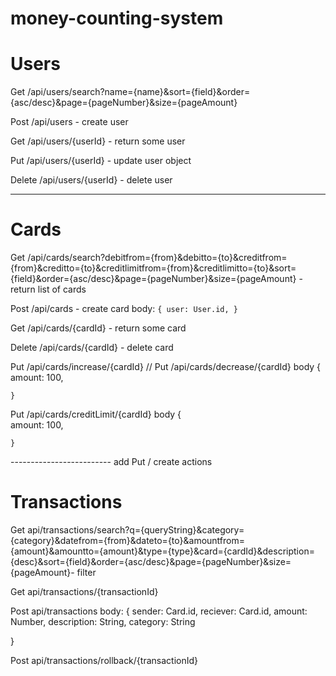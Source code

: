 # money-counting-system

# Users
Get /api/users/search?name={name}&sort={field}&order={asc/desc}&page={pageNumber}&size={pageAmount}

Post /api/users - create user

Get /api/users/{userId} - return some user

Put /api/users/{userId} - update user object

Delete /api/users/{userId} - delete user

------------------------

# Cards
Get /api/cards/search?debitfrom={from}&debitto={to}&creditfrom={from}&creditto={to}&creditlimitfrom={from}&creditlimitto={to}&sort={field}&order={asc/desc}&page={pageNumber}&size={pageAmount} - return list of cards

Post /api/cards - create card
body:
`{
	user: User.id,
}`

Get /api/cards/{cardId} - return some card

Delete /api/cards/{cardId} - delete card

Put /api/cards/increase/{cardId} // 
Put /api/cards/decrease/{cardId}
	body 
	{   
		amount: 100,
		
	}
	
Put /api/cards/creditLimit/{cardId}
body 
	{   
		amount: 100,
		
	}

------------------------- add Put / create actions

# Transactions


Get api/transactions/search?q={queryString}&category={category}&datefrom={from}&dateto={to}&amountfrom={amount}&amountto={amount}&type={type}&card={cardId}&description={desc}&sort={field}&order={asc/desc}&page={pageNumber}&size={pageAmount}- filter 


Get api/transactions/{transactionId}

Post api/transactions
body:
{
	sender: Card.id,
	reciever: Card.id,
	amount: Number,
	description: String,
	category: String

}

Post api/transactions/rollback/{transactionId}


